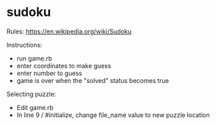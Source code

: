 # sudoku

Rules:
https://en.wikipedia.org/wiki/Sudoku

Instructions:
 - run game.rb
 - enter coordinates to make guess
 - enter number to guess
 - game is over when the "solved" status becomes true

Selecting puzzle:
 - Edit game.rb
 - In line 9 / #initialize, change file_name value to new puzzle location

 
